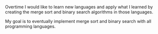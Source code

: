 Overtime I would like to learn new languages and apply what I learned by creating the merge sort and binary search algorithms in those languages.

My goal is to eventually implement merge sort and binary search with all programming languages. 
